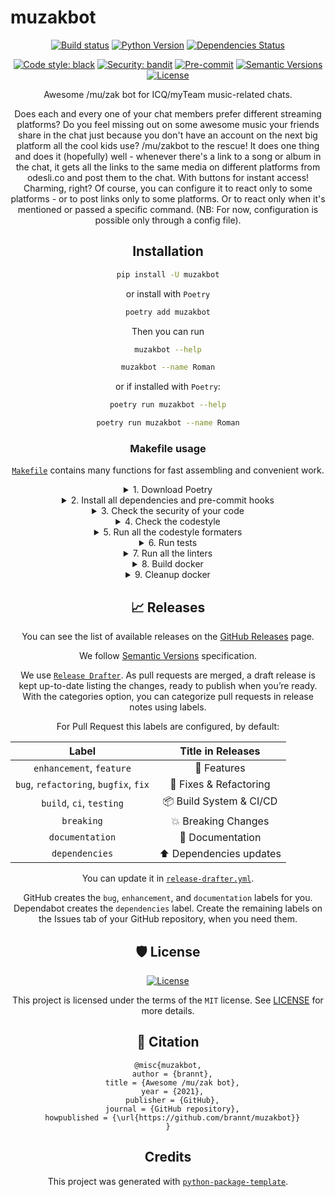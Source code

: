 # muzakbot

<div align="center">

[![Build status](https://github.com/brannt/muzakbot/workflows/build/badge.svg?branch=master&event=push)](https://github.com/brannt/muzakbot/actions?query=workflow%3Abuild)
[![Python Version](https://img.shields.io/pypi/pyversions/muzakbot.svg)](https://pypi.org/project/muzakbot/)
[![Dependencies Status](https://img.shields.io/badge/dependencies-up%20to%20date-brightgreen.svg)](https://github.com/brannt/muzakbot/pulls?utf8=%E2%9C%93&q=is%3Apr%20author%3Aapp%2Fdependabot)

[![Code style: black](https://img.shields.io/badge/code%20style-black-000000.svg)](https://github.com/psf/black)
[![Security: bandit](https://img.shields.io/badge/security-bandit-green.svg)](https://github.com/PyCQA/bandit)
[![Pre-commit](https://img.shields.io/badge/pre--commit-enabled-brightgreen?logo=pre-commit&logoColor=white)](https://github.com/brannt/muzakbot/blob/master/.pre-commit-config.yaml)
[![Semantic Versions](https://img.shields.io/badge/%F0%9F%9A%80-semantic%20versions-informational.svg)](https://github.com/brannt/muzakbot/releases)
[![License](https://img.shields.io/github/license/muzakbot/muzakbot)](https://github.com/brannt/muzakbot/blob/master/LICENSE)

Awesome /mu/zak bot for ICQ/myTeam music-related chats.

Does each and every one of your chat members prefer different streaming platforms? Do you feel missing out on some awesome music your friends share in the chat just because you don't have an account on the next big platform all the cool kids use? /mu/zakbot to the rescue! It does one thing and does it (hopefully) well - whenever there's a link to a song or album in the chat, it gets all the links to the same media on different platforms from odesli.co and post them to the chat. With buttons for instant access! Charming, right? Of course, you can configure it to react only to some platforms - or to post links only to some platforms. Or to react only when it's mentioned or passed a specific command. (NB: For now, configuration is possible only through a config file).

## Installation

```bash
pip install -U muzakbot
```

or install with `Poetry`

```bash
poetry add muzakbot
```

Then you can run

```bash
muzakbot --help
```

```bash
muzakbot --name Roman
```

or if installed with `Poetry`:

```bash
poetry run muzakbot --help
```

```bash
poetry run muzakbot --name Roman
```

### Makefile usage

[`Makefile`](https://github.com/brannt/muzakbot/blob/master/Makefile) contains many functions for fast assembling and convenient work.

<details>
<summary>1. Download Poetry</summary>
<p>

```bash
make download-poetry
```

</p>
</details>

<details>
<summary>2. Install all dependencies and pre-commit hooks</summary>
<p>

```bash
make install
```

If you do not want to install pre-commit hooks, run the command with the NO_PRE_COMMIT flag:

```bash
make install NO_PRE_COMMIT=1
```

</p>
</details>

<details>
<summary>3. Check the security of your code</summary>
<p>

```bash
make check-safety
```

This command launches a `Poetry` and `Pip` integrity check as well as identifies security issues with `Safety` and `Bandit`. By default, the build will not crash if any of the items fail. But you can set `STRICT=1` for the entire build, or you can configure strictness for each item separately.

```bash
make check-safety STRICT=1
```

or only for `safety`:

```bash
make check-safety SAFETY_STRICT=1
```

multiple

```bash
make check-safety PIP_STRICT=1 SAFETY_STRICT=1
```

> List of flags for `check-safety` (can be set to `1` or `0`): `STRICT`, `POETRY_STRICT`, `PIP_STRICT`, `SAFETY_STRICT`, `BANDIT_STRICT`.

</p>
</details>

<details>
<summary>4. Check the codestyle</summary>
<p>

The command is similar to `check-safety` but to check the code style, obviously. It uses `Black`, `Darglint`, `Isort`, and `Mypy` inside.

```bash
make check-style
```

It may also contain the `STRICT` flag.

```bash
make check-style STRICT=1
```

> List of flags for `check-style` (can be set to `1` or `0`): `STRICT`, `BLACK_STRICT`, `DARGLINT_STRICT`, `ISORT_STRICT`, `MYPY_STRICT`.

</p>
</details>

<details>
<summary>5. Run all the codestyle formaters</summary>
<p>

Codestyle uses `pre-commit` hooks, so ensure you've run `make install` before.

```bash
make codestyle
```

</p>
</details>

<details>
<summary>6. Run tests</summary>
<p>

```bash
make test
```

</p>
</details>

<details>
<summary>7. Run all the linters</summary>
<p>

```bash
make lint
```

the same as:

```bash
make test && make check-safety && make check-style
```

> List of flags for `lint` (can be set to `1` or `0`): `STRICT`, `POETRY_STRICT`, `PIP_STRICT`, `SAFETY_STRICT`, `BANDIT_STRICT`, `BLACK_STRICT`, `DARGLINT_STRICT`, `ISORT_STRICT`, `MYPY_STRICT`.

</p>
</details>

<details>
<summary>8. Build docker</summary>
<p>

```bash
make docker
```

which is equivalent to:

```bash
make docker VERSION=latest
```

More information [here](https://github.com/brannt/muzakbot/tree/master/docker).

</p>
</details>

<details>
<summary>9. Cleanup docker</summary>
<p>

```bash
make clean_docker
```

or to remove all build

```bash
make clean
```

More information [here](https://github.com/brannt/muzakbot/tree/master/docker).

</p>
</details>

## 📈 Releases

You can see the list of available releases on the [GitHub Releases](https://github.com/brannt/muzakbot/releases) page.

We follow [Semantic Versions](https://semver.org/) specification.

We use [`Release Drafter`](https://github.com/marketplace/actions/release-drafter). As pull requests are merged, a draft release is kept up-to-date listing the changes, ready to publish when you’re ready. With the categories option, you can categorize pull requests in release notes using labels.

For Pull Request this labels are configured, by default:

|               **Label**               |  **Title in Releases**  |
| :-----------------------------------: | :---------------------: |
|       `enhancement`, `feature`        |       🚀 Features       |
| `bug`, `refactoring`, `bugfix`, `fix` | 🔧 Fixes & Refactoring  |
|       `build`, `ci`, `testing`        | 📦 Build System & CI/CD |
|              `breaking`               |   💥 Breaking Changes   |
|            `documentation`            |    📝 Documentation     |
|            `dependencies`             | ⬆️ Dependencies updates |

You can update it in [`release-drafter.yml`](https://github.com/brannt/muzakbot/blob/master/.github/release-drafter.yml).

GitHub creates the `bug`, `enhancement`, and `documentation` labels for you. Dependabot creates the `dependencies` label. Create the remaining labels on the Issues tab of your GitHub repository, when you need them.

## 🛡 License

[![License](https://img.shields.io/github/license/muzakbot/muzakbot)](https://github.com/brannt/muzakbot/blob/master/LICENSE)

This project is licensed under the terms of the `MIT` license. See [LICENSE](https://github.com/brannt/muzakbot/blob/master/LICENSE) for more details.

## 📃 Citation

```
@misc{muzakbot,
  author = {brannt},
  title = {Awesome /mu/zak bot},
  year = {2021},
  publisher = {GitHub},
  journal = {GitHub repository},
  howpublished = {\url{https://github.com/brannt/muzakbot}}
}
```

## Credits

This project was generated with [`python-package-template`](https://github.com/TezRomacH/python-package-template).
